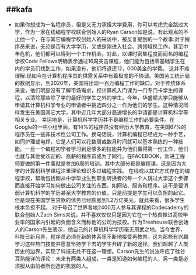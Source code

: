##kafa 
------

  -   如果你想成为一名程序员，但是又无力承担大学费用，你可以考虑完全跳过大学，作为一家在线编程学校联合创始人的Ryan Carson如是说。有此观点的不止他一个，在与其它编程学校创始人的采访中，被反复提到的一个故事:对于程序员来说，无论是否有大学学历，又或是刚进入社会、跨领域换工作，甚至中年危机，他们都可以得到一个工作机会。对此，以课时密集程度而闻名的编程学校Code Fellows明确表示通过16周突击课程，他们能为包括零基础学生在内的学员们找到工作，如果没有，他们将退还12，000美金的学费。
    这并不难理解:现如今在计算机程序员的供需关系中有着极度的不协调。美国劳工统计局的数据显示，到2020年，美国将出现一百万编程工作的缺口。对于传统体系来说，他们明显没有了解市场需求，视计算机入门课为一门专门卡学生的课程，以清除那些除了学的最好的学生之外的学生。今年，华盛顿大学只能够从申请其计算机科学专业的申请者中挑选四分之一作为他们的学生。这种情况同样发生在美国其它大学，其中近几年大部分高速增长的申请都是计算机科学等相关专业。
    幸运地是，计算机科学学历并不是编程工作的必要条件。在Google的一些小组里面，有14%的程序员没有经历大学教育，在美国67%的程序员在一些非技术性公司工作。换句话说，计算机编程已经成为一种手艺，如同护理或电焊，它是人们可以花数周或数月时间就可以基本熟练的一种技能。一旦一个编程初学者学习到足够多的技能并为他们赢得第一份工作，他们也就与其他受欢迎的、高薪的程序员成为了同行。在FACEBOOK，新进工程师要做的第一件事就是参加6周的培训，其中大部分都是编程课。这是因为大学的计算机科学课程注重理论知识多过编程实践。
    在线或以其它方式存在的编程学校，帮助包括刚从中学毕业生到职业转换者的每一个人跳过大学这个步骤而直接开始学习如何做出公司关注的东西，如网站、服务和程序。这不是要消弱计算机科学的学历甚至大学教育的价值，只是前提是学生可以负担的起它。但是现在美国学生贷款的债务已经膨胀到1.2万亿美元，就此来看，很多学生根本负担不起。
    对于号召了世界各地2400万人参与其课程的Codecademy的联合创始人Zach Sims来说，并不喜欢仅仅只是因为它在一个热衷推进高校毕业率的国家内引起的负面含义而称他的公司为技校。作为Treehouse联合创始人的Carson先生表示，他自己的计算机科学学历毫无用武之地。当今世界，科技日新月异，程序员必须在新的体系里不断地接受再教育。这为那些有兴趣学习这些热门技能并愿意坚持学下去的学生开辟了新的途径。我们超越了人类历史的边界，实现了科技无处不在这一理想。Carson先生的说法呼应了硅谷耳熟能详的评论：未来有两类人组成，一类是知道如何编程的人，另一类是必须服从由前者所创造的机器的人。

